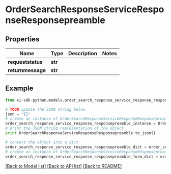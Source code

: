 # OrderSearchResponseServiceResponseResponsepreamble


## Properties

Name | Type | Description | Notes
------------ | ------------- | ------------- | -------------
**requeststatus** | **str** |  | 
**returnmessage** | **str** |  | 

## Example

```python
from xi-sdk-python.models.order_search_response_service_response_responsepreamble import OrderSearchResponseServiceResponseResponsepreamble

# TODO update the JSON string below
json = "{}"
# create an instance of OrderSearchResponseServiceResponseResponsepreamble from a JSON string
order_search_response_service_response_responsepreamble_instance = OrderSearchResponseServiceResponseResponsepreamble.from_json(json)
# print the JSON string representation of the object
print OrderSearchResponseServiceResponseResponsepreamble.to_json()

# convert the object into a dict
order_search_response_service_response_responsepreamble_dict = order_search_response_service_response_responsepreamble_instance.to_dict()
# create an instance of OrderSearchResponseServiceResponseResponsepreamble from a dict
order_search_response_service_response_responsepreamble_form_dict = order_search_response_service_response_responsepreamble.from_dict(order_search_response_service_response_responsepreamble_dict)
```
[[Back to Model list]](../README.md#documentation-for-models) [[Back to API list]](../README.md#documentation-for-api-endpoints) [[Back to README]](../README.md)


